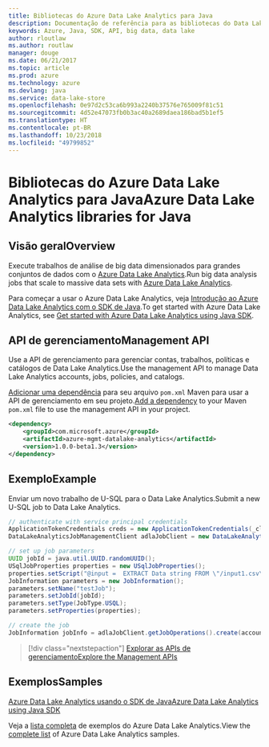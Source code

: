 ```yaml
---
title: Bibliotecas do Azure Data Lake Analytics para Java
description: Documentação de referência para as bibliotecas do Data Lake Analytics de Java
keywords: Azure, Java, SDK, API, big data, data lake
author: rloutlaw
ms.author: routlaw
manager: douge
ms.date: 06/21/2017
ms.topic: article
ms.prod: azure
ms.technology: azure
ms.devlang: java
ms.service: data-lake-store
ms.openlocfilehash: 0e97d2c53ca6b993a2240b37576e765009f81c51
ms.sourcegitcommit: 4d52e47073fb0b3ac40a2689daea186bad5b1ef5
ms.translationtype: HT
ms.contentlocale: pt-BR
ms.lasthandoff: 10/23/2018
ms.locfileid: "49799852"
---
```

# <a name="azure-data-lake-analytics-libraries-for-java"></a><span data-ttu-id="53238-104">Bibliotecas do Azure Data Lake Analytics para Java</span><span class="sxs-lookup"><span data-stu-id="53238-104">Azure Data Lake Analytics libraries for Java</span></span>

## <a name="overview"></a><span data-ttu-id="53238-105">Visão geral</span><span class="sxs-lookup"><span data-stu-id="53238-105">Overview</span></span>

<span data-ttu-id="53238-106">Execute trabalhos de análise de big data dimensionados para grandes conjuntos de dados com o [Azure Data Lake Analytics](/azure/data-lake-analytics/data-lake-analytics-overview).</span><span class="sxs-lookup"><span data-stu-id="53238-106">Run big data analysis jobs that scale to massive data sets with [Azure Data Lake Analytics](/azure/data-lake-analytics/data-lake-analytics-overview).</span></span>

<span data-ttu-id="53238-107">Para começar a usar o Azure Data Lake Analytics, veja [Introdução ao Azure Data Lake Analytics com o SDK de Java](/azure/data-lake-analytics/data-lake-analytics-get-started-java-sdk).</span><span class="sxs-lookup"><span data-stu-id="53238-107">To get started with Azure Data Lake Analytics, see [Get started with Azure Data Lake Analytics using Java SDK](/azure/data-lake-analytics/data-lake-analytics-get-started-java-sdk).</span></span>

## <a name="management-api"></a><span data-ttu-id="53238-108">API de gerenciamento</span><span class="sxs-lookup"><span data-stu-id="53238-108">Management API</span></span>

<span data-ttu-id="53238-109">Use a API de gerenciamento para gerenciar contas, trabalhos, políticas e catálogos de Data Lake Analytics.</span><span class="sxs-lookup"><span data-stu-id="53238-109">Use the management API to manage Data Lake Analytics accounts, jobs, policies, and catalogs.</span></span>

<span data-ttu-id="53238-110">[Adicionar uma dependência](https://maven.apache.org/guides/getting-started/index.html#How_do_I_use_external_dependencies) para seu arquivo `pom.xml` Maven para usar a API de gerenciamento em seu projeto.</span><span class="sxs-lookup"><span data-stu-id="53238-110">[Add a dependency](https://maven.apache.org/guides/getting-started/index.html#How_do_I_use_external_dependencies) to your Maven `pom.xml` file to use the management API in your project.</span></span>


```XML
<dependency>
    <groupId>com.microsoft.azure</groupId>
    <artifactId>azure-mgmt-datalake-analytics</artifactId>
    <version>1.0.0-beta1.3</version>
</dependency>
```

## <a name="example"></a><span data-ttu-id="53238-111">Exemplo</span><span class="sxs-lookup"><span data-stu-id="53238-111">Example</span></span>

<span data-ttu-id="53238-112">Enviar um novo trabalho de U-SQL para o Data Lake Analytics.</span><span class="sxs-lookup"><span data-stu-id="53238-112">Submit a new U-SQL job to Data Lake Analytics.</span></span>

```java
// authenticate with service principal credentials
ApplicationTokenCredentials creds = new ApplicationTokenCredentials(_clientId, _tenantId, _clientSecret, null);
DataLakeAnalyticsJobManagementClient adlaJobClient = new DataLakeAnalyticsJobManagementClientImpl(creds);

// set up job parameters
UUID jobId = java.util.UUID.randomUUID();
USqlJobProperties properties = new USqlJobProperties();
properties.setScript("@input =  EXTRACT Data string FROM \"/input1.csv\" USING Extractors.Csv(); OUTPUT @input TO @\"/output1.csv\" USING Outputters.Csv();");
JobInformation parameters = new JobInformation();
parameters.setName("testJob");
parameters.setJobId(jobId);
parameters.setType(JobType.USQL);
parameters.setProperties(properties);

// create the job
JobInformation jobInfo = adlaJobClient.getJobOperations().create(accountName, jobId, parameters).getBody();
```

> [!div class="nextstepaction"]
> [<span data-ttu-id="53238-113">Explorar as APIs de gerenciamento</span><span class="sxs-lookup"><span data-stu-id="53238-113">Explore the Management APIs</span></span>](/java/api/overview/azure/datalakeanalytics/management)

## <a name="samples"></a><span data-ttu-id="53238-114">Exemplos</span><span class="sxs-lookup"><span data-stu-id="53238-114">Samples</span></span>

<span data-ttu-id="53238-115">[Azure Data Lake Analytics usando o SDK de Java][1]</span><span class="sxs-lookup"><span data-stu-id="53238-115">[Azure Data Lake Analytics using Java SDK][1]</span></span> 

[1]: https://docs.microsoft.com/azure/data-lake-analytics/data-lake-analytics-get-started-java-sdk

<span data-ttu-id="53238-116">Veja a [lista completa](https://azure.microsoft.com/resources/samples/?platform=java&term=analytics) de exemplos do Azure Data Lake Analytics.</span><span class="sxs-lookup"><span data-stu-id="53238-116">View the [complete list](https://azure.microsoft.com/resources/samples/?platform=java&term=analytics) of Azure Data Lake Analytics samples.</span></span>
